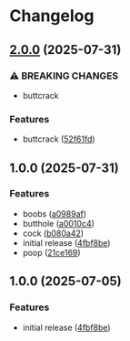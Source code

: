 # Changelog

## [2.0.0](https://github.com/secondrnovs/rntrc-js/compare/v1.0.0...v2.0.0) (2025-07-31)


### ⚠ BREAKING CHANGES

* buttcrack

### Features

* buttcrack ([52f61fd](https://github.com/secondrnovs/rntrc-js/commit/52f61fd22499ed4f594e1d28e6c45dd902bb1374))

## 1.0.0 (2025-07-31)


### Features

* boobs ([a0989af](https://github.com/secondrnovs/rntrc-js/commit/a0989afa20abd5158e89a4783632466148ca0109))
* butthole ([a0010c4](https://github.com/secondrnovs/rntrc-js/commit/a0010c4595dacda4722297e483bd1f0375a15345))
* cock ([b080a42](https://github.com/secondrnovs/rntrc-js/commit/b080a42f951889144aa04903086a8eb660ad28db))
* initial release ([4fbf8be](https://github.com/secondrnovs/rntrc-js/commit/4fbf8be700fdd880c8931cb5be3746467a0258fc))
* poop ([21ce169](https://github.com/secondrnovs/rntrc-js/commit/21ce16954176804b7081f60d0299c291df9c2b8e))

## 1.0.0 (2025-07-05)


### Features

* initial release ([4fbf8be](https://github.com/dnrovs/rntrc-js/commit/4fbf8be700fdd880c8931cb5be3746467a0258fc))
